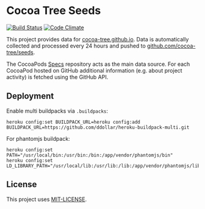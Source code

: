 # Cocoa Tree Seeds

[![Build Status](https://travis-ci.org/bsingr/cocoa-tree-seeds.png)](https://travis-ci.org/bsingr/cocoa-tree-seeds)
[![Code Climate](https://codeclimate.com/github/bsingr/cocoa-tree-seeds.png)](https://codeclimate.com/github/bsingr/cocoa-tree-seeds)

This project provides data for [cocoa-tree.github.io](http://cocoa-tree.github.io). Data is automatically collected and processed every 24 hours and pushed to [github.com/cocoa-tree/seeds](http://github.com/cocoa-tree/seeds).

The CocoaPods [Specs](http://github.com/cocoa-pods/Spec) repository acts as the main data source. For each CocoaPod hosted on GitHub additional information (e.g. about project activity) is fetched using the GitHub API.

## Deployment

Enable multi buildpacks via `.buildpacks`:

    heroku config:set BUILDPACK_URL=heroku config:add BUILDPACK_URL=https://github.com/ddollar/heroku-buildpack-multi.git

For phantomjs buildpack:

    heroku config:set PATH="/usr/local/bin:/usr/bin:/bin:/app/vendor/phantomjs/bin"
    heroku config:set LD_LIBRARY_PATH="/usr/local/lib:/usr/lib:/lib:/app/vendor/phantomjs/lib"

## License

This project uses [MIT-LICENSE](LICENSE.txt).
